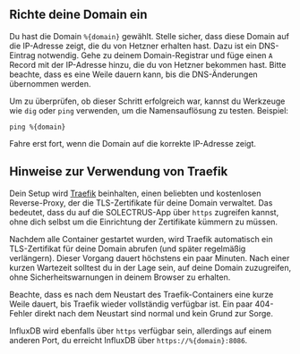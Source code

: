 ## Richte deine Domain ein

Du hast die Domain `%{domain}` gewählt. Stelle sicher, dass diese Domain auf die IP-Adresse zeigt, die du von Hetzner erhalten hast. Dazu ist ein DNS-Eintrag notwendig. Gehe zu deinem Domain-Registrar und füge einen `A` Record mit der IP-Adresse hinzu, die du von Hetzner bekommen hast. Bitte beachte, dass es eine Weile dauern kann, bis die DNS-Änderungen übernommen werden.

Um zu überprüfen, ob dieser Schritt erfolgreich war, kannst du Werkzeuge wie `dig` oder `ping` verwenden, um die Namensauflösung zu testen. Beispiel:

```console
ping %{domain}
```

Fahre erst fort, wenn die Domain auf die korrekte IP-Adresse zeigt.

## Hinweise zur Verwendung von Traefik

Dein Setup wird [Traefik](https://traefik.io/) beinhalten, einen beliebten und kostenlosen Reverse-Proxy, der die TLS-Zertifikate für deine Domain verwaltet. Das bedeutet, dass du auf die SOLECTRUS-App über `https` zugreifen kannst, ohne dich selbst um die Einrichtung der Zertifikate kümmern zu müssen.

Nachdem alle Container gestartet wurden, wird Traefik automatisch ein TLS-Zertifikat für deine Domain abrufen (und später regelmäßig verlängern). Dieser Vorgang dauert höchstens ein paar Minuten. Nach einer kurzen Wartezeit solltest du in der Lage sein, auf deine Domain zuzugreifen, ohne Sicherheitswarnungen in deinem Browser zu erhalten.

Beachte, dass es nach dem Neustart des Traefik-Containers eine kurze Weile dauert, bis Traefik wieder vollständig verfügbar ist. Ein paar 404-Fehler direkt nach dem Neustart sind normal und kein Grund zur Sorge.

InfluxDB wird ebenfalls über `https` verfügbar sein, allerdings auf einem anderen Port, du erreicht InfluxDB über `https://%{domain}:8086`.
